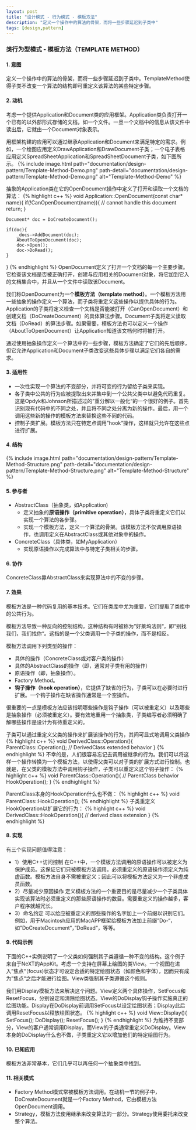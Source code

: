 ```yaml
---
layout: post
title: "设计模式 - 行为模式 - 模板方法"
description: "定义一个操作中的算法的骨架，而将一些步骤延迟到子类中"
tags: [design,pattern]
---
```

### 类行为型模式 - 模板方法（TEMPLATE METHOD）

#### 1. 意图
定义一个操作中的算法的骨架，而将一些步骤延迟到子类中。TemplateMethod使得子类不改变一个算法的结构即可重定义该算法的某些特定步骤。

#### 2. 动机
考虑一个提供Application和Document类的应用框架。Application类负责打开一个已有的以外部形式存储的文档，如一个文件。一旦一个文档中的信息从该文件中读出后，它就由一个Document对象表示。

用框架构建的应用可以通过继承Application和Document来满足特定的需求。例如，一个绘图应用定义DrawApplication和DrawDocument子类；一个电子表格应用定义SpreadSheetApplication和SpreadSheetDocument子类，如下图所示。
{% include image.html path="documentation/design-pattern/Template-Method-Demo.png" path-detail="documentation/design-pattern/Template-Method-Demo.png" alt="Template-Method-Demo" %}

抽象的Application类在它的OpenDocument操作中定义了打开和读取一个文档的算法：
{% highlight c++ %}
void Application::OpenDocument(const char* name){
    if(!CanOpenDocument(name)){
        // cannot handle this document
        return;
    }

    Document* doc = DoCreateDocument();

    if(doc){
        _docs->AddDocument(doc);
        AboutToOpenDocument(doc);
        doc->Open();
        doc->DoRead();
    }
}
{% endhighlight %}
OpenDocument定义了打开一个文档的每一个主要步骤。它检查该文档是否被正确打开，创建与应用相关的Document对象，将它加到它入的文档集合中，并且从一个文件中读取该Document。

我们称OpenDocument为一个**模板方法（template method）**。一个模板方法用一些抽象的操作定义一个算法，而子类将重定义这些操作以提供具体的行为。Application的子类将定义检查一个文档是否能被打开（CanOpenDocument）和创建文档（DoCreateDocument）的具体算法步骤。Document子类将定义读取文档（DoRead）的算法步骤。如果需要，模板方法也可以定义一个操作（AboutToOpenDocument）让Application知道该文档何时将被打开。

通过使用抽象操作定义一个算法中的一些步骤，模板方法确定了它们的先后顺序，但它允许Application和Document子类改变这些具体步骤以满足它们各自的需求。

#### 3. 适用性
* 一次性实现一个算法的不变部分，并将可变的行为留给子类来实现。
* 各子类中公共的行为应被提取出来并集中到一个公共父类中以避免代码重复。这是Opdyk和Johnson所描述过的”重分解以一般化“的一个很好的例子。首先识别现有代码中的不同之处，并且将不同之处分离为新的操作。最后，用一个调用这些新的操作的模板方法来替换这些不同的代码。
* 控制子类扩展。模板方法只在特定点调用”hook“操作，这样就只允许在这些点进行扩展。

#### 4. 结构
{% include image.html path="documentation/design-pattern/Template-Method-Structure.png" path-detail="documentation/design-pattern/Template-Method-Structure.png" alt="Template-Method-Structure" %}

#### 5. 参与者
* AbstractClass（抽象类，如Application)
    - 定义抽象的**原语操作（primitive operation）**，具体子类将重定义它们以实现一个算法的各步骤。
    - 实现一个模板方法，定义一个算法的骨架。该模板方法不仅调用原语操作，也调用定义在AbstractClass或其他对象中的操作。
* ConcreteClass（具体类，如MyApplication）
    - 实现原语操作以完成算法中与特定子类相关的步骤。

#### 6. 协作
ConcreteClass靠AbstractClass来实现算法中的不变的步骤。

#### 7. 效果
模板方法是一种代码复用的基本技术。它们在类库中尤为重要，它们提取了类库中的公共行为。

模板方法导致一种反向的控制结构，这种结构有时被称为”好莱坞法则“，即”别找我们，我们找你“。这指的是一个父类调用一个子类的操作，而不是相反。

模板方法调用下列类型的操作：
* 具体的操作（ConcreteClass或对客户类的操作）
* 具体的AbstractClass的操作（即，通常对子类有用的操作）
* 原语操作（即，抽象操作）。
* Factory Method。
* **钩子操作（hook operation）**，它提供了缺省的行为，子类可以在必要时进行扩展。一个钩子操作在缺省操作通常是一个空操作。

很重要的一点是模板方法应该指明哪些操作是钩子操作（可以被重定义）以及哪些是抽象操作（必须被重定义）。要有效地重用一个抽象类，子类编写者必须明确了解哪些操作是设计为有待重定义的。

子类可以通过重定义父类的操作来扩展该操作的行为，其间可显式地调用父类操作
{% highlight c++ %}
void DerivedClass::Operation(){
    ParentClass::Operation();
    // DerivedClass extended behavior
}
{% endhighlight %}
不幸的是，人们很容易忘记去调用被继承的行为。我们可以将这样一个操作转换为一个模板方法，以使得父类可以对子类的扩展方式进行控制。也就是，在父类的模板方法中调用钩子操作，子类可以重定义这个钩子操作：
{% highlight c++ %}
void ParentClass::Operation(){
    // ParentClass behavior
    HookOperation();
}
{% endhighlight %}

ParentClass本身的HookOperation什么也不做：
{% highlight c++ %}
void ParentClass::HookOperation();
{% endhighlight %}
子类重定义HookOperation以扩展它的行为：
{% highlight c++ %}
void DerivedClass::HookOperation(){
    // derived class extension
}
{% endhighlight %}

#### 8. 实现
有三个实现问题值得注意：
* 1）使用C++访问控制  在C++中，一个模板方法调用的原语操作可以被定义为保护成员。这保证它们只被模板方法调用。必须重定义的原语操作须定义为纯虚函数。模板方法自身不需被重定义；因此可以将模板方法定义为一个非虚成员函数。
* 2）尽量减少原因操作  定义模板方法的一个重要目的是尽量减少一个子类具体实现该算法时必须重定义的那些原语操作的数目。需要重定义的操作越多，客户程序就越冗长。
* 3）命名约定  可以给应被重定义的那些操作的名字加上一个前缀以识别它们。例如，用于Macintosh应用的MacAPP框架给模板方法加上前缀”Do-“，如”DoCreateDocument“，”DoRead“，等等。

#### 9. 代码示例
下面的C++实例说明了一个父类如何强制其子类遵循一种不变的结构。这个例子来自于NeXT的AppKit。考虑一个支持在屏幕上绘图的类View。一个视图在进入”焦点“（focus)状态才可设定合适的特定绘图状态（如颜色和字体），因而只有成为”焦点“之后才能进行绘图。View类强制其子类遵循这个规则。

我们用Display模板方法来解决这个问题。View定义两个具体操作，SetFocus和ResetFocus，分别设定和清除绘图状态。View的DoDisplay钩子操作实施真正的绘图功能。Display在DoDisplay前调用SetFocus以设定绘图状态；Display此后调用ResetFocus以释放绘图状态。
{% highlight c++ %}
void View::Display(){
    SetFocus();
    DoDisplay();
    ResetFocus();
}
{% endhighlight %}
为维持不变部分，View的客户通常调用Display，而View的子类通常重定义DoDisplay。View本身的DoDisplay什么也不做，子类重定义它以增加他们的特定绘图行为。

#### 10. 已知应用
模板方法非常基本，它们几乎可以再任何一个抽象类中找到。

#### 11. 相关模式
* Factory Method模式常被模板方法调用。在动机一节的例子中，DoCreateDocument就是一个Factory Method，它由模板方法OpenDocument调用。
* Strategy，模板方法使用继承来改变算法的一部分。Strategy使用委托来改变整个算法。





